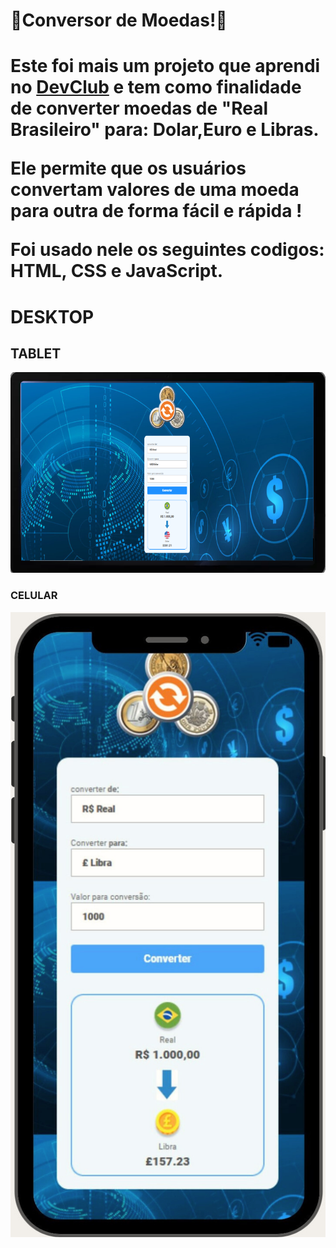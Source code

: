 <h1>🏦Conversor de Moedas!💱</h1>
<h1>Este foi mais um projeto que aprendi no <a href="rodolfomori.com.br/devclub">DevClub</a> e tem como finalidade de converter moedas de "Real Brasileiro" para: Dolar,Euro e Libras. 
  
Ele permite que os usuários convertam valores de uma moeda para outra de forma fácil e rápida !

Foi usado nele os seguintes codigos: HTML, CSS e JavaScript.<h1>
<h1>DESKTOP</h1>


<h2>TABLET</h2>

<img src="https://github.com/sergiopro48/Conversor-de-Moedas/blob/main/assets/tablat.png?raw=true"/>
<h3>CELULAR</h3>

<img src="https://github.com/sergiopro48/Conversor-de-Moedas/blob/main/assets/celular%20can.png?raw=true"/>
